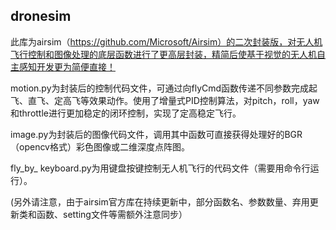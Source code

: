 ## dronesim

此库为airsim（https://github.com/Microsoft/Airsim）的二次封装版，对无人机飞行控制和图像处理的底层函数进行了更高层封装，精简后使基于视觉的无人机自主感知开发更为简便直接！

motion.py为封装后的控制代码文件，可通过向flyCmd函数传递不同参数完成起飞、直飞、定高飞等效果动作。使用了增量式PID控制算法，对pitch，roll，yaw和throttle进行更加稳定的闭环控制，实现了定高稳定飞行。

image.py为封装后的图像代码文件，调用其中函数可直接获得处理好的BGR（opencv格式）彩色图像或二维深度点阵图。

fly_by_ keyboard.py为用键盘按键控制无人机飞行的代码文件（需要用命令行运行）。

(另外请注意，由于airsim官方库在持续更新中，部分函数名、参数数量、弃用更新类和函数、setting文件等需额外注意同步）

